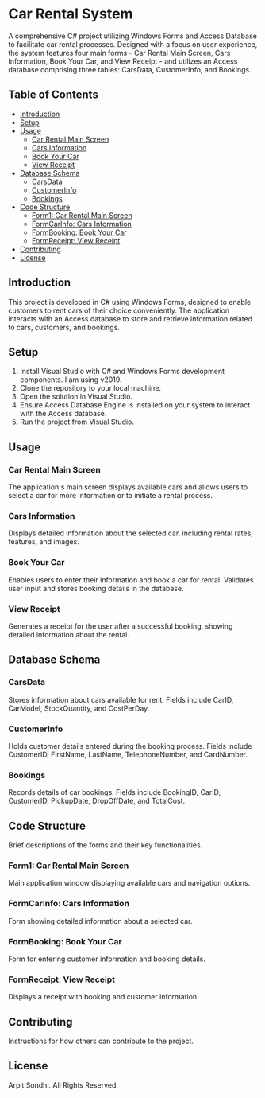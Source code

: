 # Car Rental System

A comprehensive C# project utilizing Windows Forms and Access Database to facilitate car rental processes. Designed with a focus on user experience, the system features four main forms - Car Rental Main Screen, Cars Information, Book Your Car, and View Receipt - and utilizes an Access database comprising three tables: CarsData, CustomerInfo, and Bookings.

## Table of Contents

- [Introduction](#introduction)
- [Setup](#setup)
- [Usage](#usage)
  - [Car Rental Main Screen](#car-rental-main-screen)
  - [Cars Information](#cars-information)
  - [Book Your Car](#book-your-car)
  - [View Receipt](#view-receipt)
- [Database Schema](#database-schema)
  - [CarsData](#carsdata)
  - [CustomerInfo](#customerinfo)
  - [Bookings](#bookings)
- [Code Structure](#code-structure)
  - [Form1: Car Rental Main Screen](#form1-car-rental-main-screen)
  - [FormCarInfo: Cars Information](#formcarinfo-cars-information)
  - [FormBooking: Book Your Car](#formbooking-book-your-car)
  - [FormReceipt: View Receipt](#formreceipt-view-receipt)
- [Contributing](#contributing)
- [License](#license)

## Introduction

This project is developed in C# using Windows Forms, designed to enable customers to rent cars of their choice conveniently. The application interacts with an Access database to store and retrieve information related to cars, customers, and bookings.

## Setup

1. Install Visual Studio with C# and Windows Forms development components. I am using v2019.
2. Clone the repository to your local machine.
3. Open the solution in Visual Studio.
4. Ensure Access Database Engine is installed on your system to interact with the Access database.
5. Run the project from Visual Studio.

## Usage

### Car Rental Main Screen

The application's main screen displays available cars and allows users to select a car for more information or to initiate a rental process.

### Cars Information

Displays detailed information about the selected car, including rental rates, features, and images.

### Book Your Car

Enables users to enter their information and book a car for rental. Validates user input and stores booking details in the database.

### View Receipt

Generates a receipt for the user after a successful booking, showing detailed information about the rental.

## Database Schema

### CarsData

Stores information about cars available for rent. Fields include CarID, CarModel, StockQuantity, and CostPerDay.

### CustomerInfo

Holds customer details entered during the booking process. Fields include CustomerID, FirstName, LastName, TelephoneNumber, and CardNumber.

### Bookings

Records details of car bookings. Fields include BookingID, CarID, CustomerID, PickupDate, DropOffDate, and TotalCost.

## Code Structure

Brief descriptions of the forms and their key functionalities.

### Form1: Car Rental Main Screen

Main application window displaying available cars and navigation options.

### FormCarInfo: Cars Information

Form showing detailed information about a selected car.

### FormBooking: Book Your Car

Form for entering customer information and booking details.

### FormReceipt: View Receipt

Displays a receipt with booking and customer information.

## Contributing

Instructions for how others can contribute to the project.

## License

Arpit Sondhi. All Rights Reserved. 
